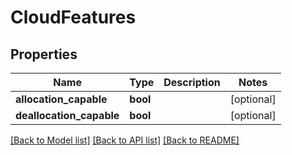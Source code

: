 # CloudFeatures

## Properties
Name | Type | Description | Notes
------------ | ------------- | ------------- | -------------
**allocation_capable** | **bool** |  | [optional] 
**deallocation_capable** | **bool** |  | [optional] 

[[Back to Model list]](../README.md#documentation-for-models) [[Back to API list]](../README.md#documentation-for-api-endpoints) [[Back to README]](../README.md)


